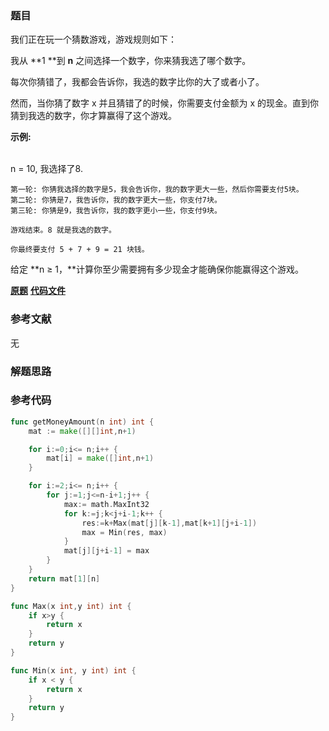 ### 题目
我们正在玩一个猜数游戏，游戏规则如下：

我从  **1  **到 **n** 之间选择一个数字，你来猜我选了哪个数字。

每次你猜错了，我都会告诉你，我选的数字比你的大了或者小了。

然而，当你猜了数字 x 并且猜错了的时候，你需要支付金额为 x 的现金。直到你猜到我选的数字，你才算赢得了这个游戏。

**示例:**


​    
    n = 10, 我选择了8.
    
    第一轮: 你猜我选择的数字是5，我会告诉你，我的数字更大一些，然后你需要支付5块。
    第二轮: 你猜是7，我告诉你，我的数字更大一些，你支付7块。
    第三轮: 你猜是9，我告诉你，我的数字更小一些，你支付9块。
    
    游戏结束。8 就是我选的数字。
    
    你最终要支付 5 + 7 + 9 = 21 块钱。


给定  **n ≥ 1，**计算你至少需要拥有多少现金才能确保你能赢得这个游戏。

 **[原题](https://leetcode-cn.com/problems/guess-number-higher-or-lower-ii/)**    **[代码文件](https://github.com/LZH139/leetcode_Go/blob/master/src/DynamicProgramming/medium/GuessNumberHigherOrLowerIi/GuessNumberHigherOrLowerIi.go)**


### 参考文献
无

### 解题思路




### 参考代码

```go
func getMoneyAmount(n int) int {
    mat := make([][]int,n+1)

    for i:=0;i<= n;i++ {
        mat[i] = make([]int,n+1)
    }

    for i:=2;i<= n;i++ {
        for j:=1;j<=n-i+1;j++ {
            max:= math.MaxInt32
            for k:=j;k<j+i-1;k++ {
                res:=k+Max(mat[j][k-1],mat[k+1][j+i-1])
                max = Min(res, max)
            }
            mat[j][j+i-1] = max
        }
    }
    return mat[1][n]
}

func Max(x int,y int) int {
    if x>y {
        return x
    }
    return y
}

func Min(x int, y int) int {
    if x < y {
        return x
    }
    return y
}

```




